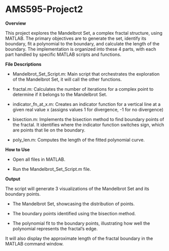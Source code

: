 # AMS595-Project2
**Overview** 

This project explores the Mandelbrot Set, a complex fractal structure, using MATLAB. The primary objectives are to generate the set, identify its boundary, fit a polynomial to the boundary, and calculate the length of the boundary. The implementation is organized into these 4 parts, with each part handled by specific MATLAB scripts and functions.

**File Descriptions** 

* Mandelbrot_Set_Script.m: Main script that orchestrates the exploration of the Mandelbrot Set, it will call the other functions. 

* fractal.m: Calculates the number of iterations for a complex point to determine if it belongs to the Mandelbrot Set.

* indicator_fn_at_x.m: Creates an indicator function for a vertical line at a given real value x (assigns values 1 for divergence, -1 for no divergence)

* bisection.m: Implements the bisection method to find boundary points of the fractal. It identifies where the indicator function switches sign, which are points that lie on the boundary. 

* poly_len.m: Computes the length of the fitted polynomial curve.


**How to Use** 

* Open all files in MATLAB.

* Run the Mandelbrot_Set_Script.m file. 

**Output**

The script will generate 3 visualizations of the Mandelbrot Set and its boundary points.

* The Mandelbrot Set, showcasing the distribution of points.

* The boundary points identified using the bisection method.

* The polynomial fit to the boundary points, illustrating how well the polynomial represents the fractal’s edge.

It will also display the approximate length of the fractal boundary in the MATLAB command window.

